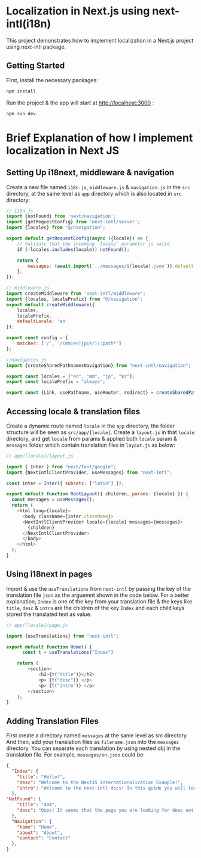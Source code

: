 # Localization in Next.js using next-intl(i18n)

This project demonstrates how to implement localization in a Next.js project using next-intl package.


## Getting Started

First, install the necessary packages:

```bash
npm install
```

Run the project & the app will start at [http://localhost:3000](http://localhost:3000) :

```bash
npm run dev
```

# Brief Explanation of how I implement localization in Next JS 

## Setting Up i18next, middleware & navigation

Create a new file named `i18n.js`, `middleware.js` & `navigation.js` in the `src` directory, at the same level as `app` directory which is also located in `src` directory: 

```js
// i18n.js
import {notFound} from 'next/navigation';
import {getRequestConfig} from 'next-intl/server';
import {locales} from "@/navigation";

export default getRequestConfig(async ({locale}) => {
    // Validate that the incoming `locale` parameter is valid
    if (!locales.includes(locale)) notFound();

    return {
        messages: (await import(`../messages/${locale}.json`)).default
    };
});

// middleware.js
import createMiddleware from 'next-intl/middleware';
import {locales, localePrefix} from "@/navigation";
export default createMiddleware({
    locales,
    localePrefix,
    defaultLocale: 'en'
});

export const config = {
    matcher: ['/', '/(mm|en|jp|kr)/:path*']
};

//navigation.js
import {createSharedPathnamesNavigation} from "next-intl/navigation";

export const locales = ["en", "mm", "jp", "kr"];
export const localePrefix = "always";

export const {Link, usePathname, useRouter, redirect} = createSharedPathnamesNavigation({locales, localePrefix})

```

## Accessing locale & translation files

Create a dynamic route named `locale` in the `app` directory, the folder structure will be seen as `src/app/[locale]`. Create a `layout.js` in that `locale` directory, and get `locale` from params & applied both `locale` param & `messages` folder which contain translation files in `layout.js` as below: 

```js
// app/[locale]/layout.js

import { Inter } from "next/font/google";
import {NextIntlClientProvider, useMessages} from "next-intl";

const inter = Inter({ subsets: ["latin"] });

export default function RootLayout({ children, params: {locale} }) {
  const messages = useMessages();
  return (
    <html lang={locale}>
      <body className={inter.className}>
      <NextIntlClientProvider locale={locale} messages={messages}>
        {children}
      </NextIntlClientProvider>
      </body>
    </html>
  );
}
```

## Using i18next in pages

Import & use the `useTranslations` from `next-intl` by passing the key of the translation file `json` as the arguemnt shown in the code below. For a better explanation, `Index` is one of the key from your translation file & the keys like `title`, `desc` & `intro` are the children of the key `Index` and each child keys stored the translated text as value.

```js
// app/[locale]/page.js

import {useTranslations} from "next-intl";

export default function Home() {
      const t = useTranslations("Index")

    return (
        <section>
            <h2>{t("title")}</h2>
            <p> {t("desc")} </p>
            <p> {t("intro")} </p>
        </section>
    );
}

```

## Adding Translation Files

First create a directory named `messages` at the same level as src directory. And then, add your translation files as `filename.json` into the `messages` directory. You can separate each translation by using nested obj in the translation file. For example, `messages/en.json` could be:

```json
{
  "Index": {
    "title": "Hello!",
    "desc": "Welcome to the NextJS Internationalization Example!",
    "intro": "Welcome to the next-intl docs! In this guide you will learn how to set up internationalization (i18n) in your Next.js app. With Next.js 13, the App Router along with support for React Server Components was introduced and announced as stable with version 13.4. Following the lead of Next.js, next-intl also recommends this paradigm since it increases both simplicity as well as flexibility when it comes to i18n."
  },
"NotFound": {
    "title": "404",
    "desc": "Oops! It seems that the page you are looking for does not exist."
  },
  "Navigation": {
    "home": "Home",
    "about": "About",
    "contact": "Contact"
  },
}
```

